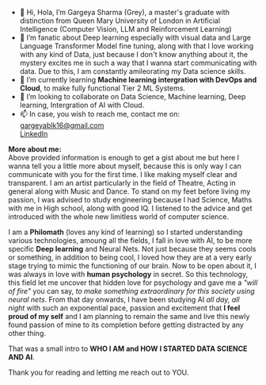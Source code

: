 - 👋 Hi, Hola, I’m Gargeya Sharma (Grey), a master's graduate with distinction from Queen Mary University of London in Artificial Intelligence (Computer Vision, LLM and Reinforcement Learning)
- 👀 I’m fanatic about Deep learning especially with visual data and Large Language Transformer Model fine tuning, along with that I love working with any kind of Data, just because I don't know anything about it, the mystery excites me in such a way that I wanna start communicating with data. Due to this, I am constantly amileorating my Data science skills.
- 🌱 I’m currently learning **Machine learning intergration with DevOps and Cloud**, to make fully functional Tier 2 ML Systems.
- 💞️ I’m looking to collaborate on Data Science, Machine learning, Deep learning, Intergration of AI with Cloud.
- 📫 In case, you wish to reach me, contact me on: <br> gargeyablk16@gmail.com<br>[LinkedIn](https://www.linkedin.com/in/gargeya-sharma/)

**More about me:**<br>
Above provided information is enough to get a gist about me but here I wanna tell you a little more about myself, because this is only way I can communicate with you for the first time. I like making myself clear and transparent.
I am an artist particularly in the field of Theatre, Acting in general along with Music and Dance. To stand on my feet before living my passion, I was advised to study engineering because I had Science, Maths with me in High school,
along with good IQ. I listened to the advice and get introduced with the whole new limitless world of computer science. 

I am a **Philomath** (loves any kind of learning) so I started understanding various technologies, amoung all the fields,
I fall in love with AI, to be more specific **Deep learning** and Neural Nets. Not just because they seems cools or something, in addition to being cool, I loved how they are at a very early stage trying to mimic the functioning of our brain. Now to be open about it,
I was always in love with **human psychology** in secret. So this technology, this field let me uncover that hidden love for psychology and gave me a *"will of fire"* you can say, *to make something extraordinary for this society using neural nets*. From that day onwards,
I have been studying AI *all day, all night* with such an exponential pace, passion and excitement that **I feel proud of my self** and I am planning to remain the same and live this newly found passion of mine to its completion before getting distracted by any other thing.

That was a small intro to **WHO I AM and HOW I STARTED DATA SCIENCE AND AI**.

Thank you for reading and letting me reach out to YOU.
<!---
Stalwart-GS/Stalwart-GS is a ✨ special ✨ repository because its `README.md` (this file) appears on your GitHub profile.
You can click the Preview link to take a look at your changes.
--->
